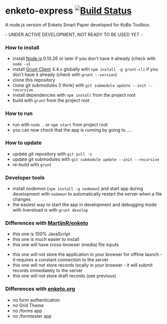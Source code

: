 enketo-express [![Build Status](https://travis-ci.org/kobotoolbox/enketo-express.png)](https://travis-ci.org/kobotoolbox/enketo-express)
==============

A node.js version of Enketo Smart Paper developed for KoBo Toolbox.

\- UNDER ACTIVE DEVELOPMENT, NOT READY TO BE USED YET \-

### How to install

* install [Node.js](http://nodejs.org/) 0.10.26 or later if you don't have it already (check with `node -v`)
* install [Grunt Client](http://gruntjs.com) 4.4.x globally with `npm install -g grunt-cli` if you don't have it already (check with `grunt --version`)
* clone this repository
* clone git submodules (I think) with `git submodule update --init --recursive`
* install dependencies with `npm install` from the project root
* build with `grunt` from the project root

### How to run
* run with `node .` or `npm start` from project root
* you can now check that the app is running by going to ....

### How to update
* update git repository with `git pull -v`
* update git submodules with `git submodule update --init --recursive`
* re-build with `grunt`

### Developer tools
* install nodemon (`npm install -g nodemon`) and start app during development with `nodemon` to automatically restart the server when a file changes
* the easiest way to start the app in development and debugging mode with livereload is with `grunt develop` 

### Differences with [MartijnR/enketo](https://github.com/MartijnR/enketo) 

+ this one is 100% JavaScript
+ this one is much easier to install
+ this one will have cross-browser (media) file inputs
- this one will not store the application in your browser for offline launch - it requires a constant connection to the server
- this one will not store records locally in your browser - it will submit records immediately to the server
- this one will not store draft records (see previous)

### Differences with [enketo.org](https://enketo.org)

- no form authentication
- no Grid Theme
- no /forms app
- no /formtester app
